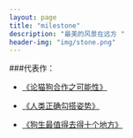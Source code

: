 ```yaml
---
layout: page
title: "milestone"
description: "最美的风景在远方 "
header-img: "img/stone.png"
---
```



###代表作：


- [《论猫狗合作之可能性》](http://www.zhihu.com)

- [《人类正确勾搭姿势》](http://www.zhihu.com)

- [《狗生最值得去得十个地方》](http://www.zhihu.com)







